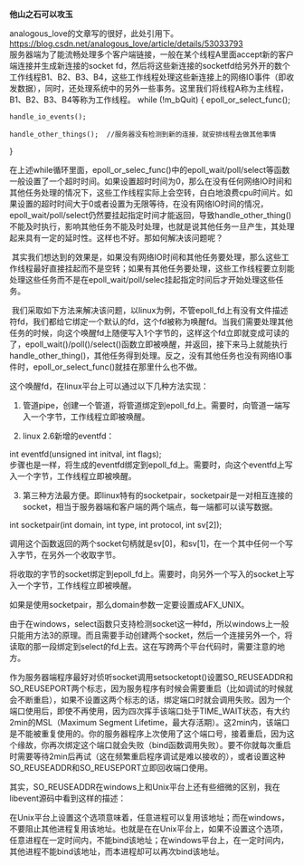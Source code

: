 **他山之石可以攻玉**

analogous_love的文章写的很好，此处引用下。  
https://blog.csdn.net/analogous_love/article/details/53033793  
服务器端为了能流畅处理多个客户端链接，一般在某个线程A里面accept新的客户端连接并生成新连接的socket fd，然后将这些新连接的socketfd给另外开的数个工作线程B1、B2、B3、B4，这些工作线程处理这些新连接上的网络IO事件（即收发数据），同时，还处理系统中的另外一些事务。这里我们将线程A称为主线程，B1、B2、B3、B4等称为工作线程。
while (!m_bQuit)
{
    epoll_or_select_func();
 
    handle_io_events();
 
    handle_other_things();  //服务器没有检测到新的连接，就安排线程去做其他事情
}

 在上述while循环里面，epoll_or_selec_func()中的epoll_wait/poll/select等函数一般设置了一个超时时间。如果设置超时时间为0，那么在没有任何网络IO时间和其他任务处理的情况下，这些工作线程实际上会空转，白白地浪费cpu时间片。如果设置的超时时间大于0或者设置为无限等待，在没有网络IO时间的情况，epoll_wait/poll/select仍然要挂起指定时间才能返回，导致handle_other_thing()不能及时执行，影响其他任务不能及时处理，也就是说其他任务一旦产生，其处理起来具有一定的延时性。这样也不好。那如何解决该问题呢？

 其实我们想达到的效果是，如果没有网络IO时间和其他任务要处理，那么这些工作线程最好直接挂起而不是空转；如果有其他任务要处理，这些工作线程要立刻能处理这些任务而不是在epoll_wait/poll/selec挂起指定时间后才开始处理这些任务。

 我们采取如下方法来解决该问题，以linux为例，不管epoll_fd上有没有文件描述符fd，我们都给它绑定一个默认的fd，这个fd被称为唤醒fd。当我们需要处理其他任务的时候，向这个唤醒fd上随便写入1个字节的，这样这个fd立即就变成可读的了，epoll_wait()/poll()/select()函数立即被唤醒，并返回，接下来马上就能执行handle_other_thing()，其他任务得到处理。反之，没有其他任务也没有网络IO事件时，epoll_or_select_func()就挂在那里什么也不做。

这个唤醒fd，在linux平台上可以通过以下几种方法实现：

1. 管道pipe，创建一个管道，将管道绑定到epoll_fd上。需要时，向管道一端写入一个字节，工作线程立即被唤醒。

2. linux 2.6新增的eventfd：

int eventfd(unsigned int initval, int flags);  
步骤也是一样，将生成的eventfd绑定到epoll_fd上。需要时，向这个eventfd上写入一个字节，工作线程立即被唤醒。

3. 第三种方法最方便。即linux特有的socketpair，socketpair是一对相互连接的socket，相当于服务器端和客户端的两个端点，每一端都可以读写数据。

int socketpair(int domain, int type, int protocol, int sv[2]);

调用这个函数返回的两个socket句柄就是sv[0]，和sv[1]，在一个其中任何一个写入字节，在另外一个收取字节。

将收取的字节的socket绑定到epoll_fd上。需要时，向另外一个写入的socket上写入一个字节，工作线程立即被唤醒。

如果是使用socketpair，那么domain参数一定要设置成AFX_UNIX。

由于在windows，select函数只支持检测socket这一种fd，所以windows上一般只能用方法3的原理。而且需要手动创建两个socket，然后一个连接另外一个，将读取的那一段绑定到select的fd上去。这在写跨两个平台代码时，需要注意的地方。


作为服务器端程序最好对侦听socket调用setsocketopt()设置SO_REUSEADDR和SO_REUSEPORT两个标志，因为服务程序有时候会需要重启（比如调试的时候就会不断重启），如果不设置这两个标志的话，绑定端口时就会调用失败。因为一个端口使用后，即使不再使用，因为四次挥手该端口处于TIME_WAIT状态，有大约2min的MSL（Maximum Segment Lifetime，最大存活期）。这2min内，该端口是不能被重复使用的。你的服务器程序上次使用了这个端口号，接着重启，因为这个缘故，你再次绑定这个端口就会失败（bind函数调用失败）。要不你就每次重启时需要等待2min后再试（这在频繁重启程序调试是难以接收的），或者设置这种SO_REUSEADDR和SO_REUSEPORT立即回收端口使用。

其实，SO_REUSEADDR在windows上和Unix平台上还有些细微的区别，我在libevent源码中看到这样的描述：

在Unix平台上设置这个选项意味着，任意进程可以复用该地址；而在windows，不要阻止其他进程复用该地址。也就是在在Unix平台上，如果不设置这个选项，任意进程在一定时间内，不能bind该地址；在windows平台上，在一定时间内，其他进程不能bind该地址，而本进程却可以再次bind该地址。

